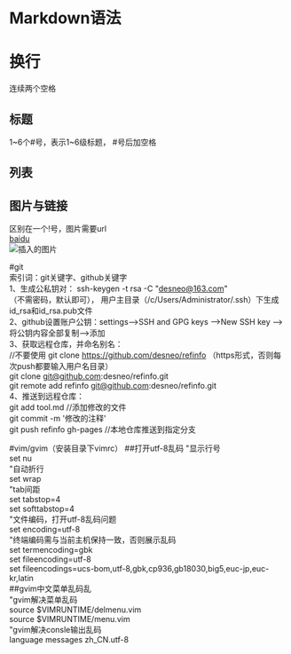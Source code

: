 # Markdown语法

# 换行

连续两个空格

## 标题

  1~6个#号，表示1~6级标题， #号后加空格

## 列表


## 图片与链接

  区别在一个!号，图片需要url  
  [baidu](www.baidu.com)  
  ![插入的图片](http://cdn.sspai.com/attachment/thumbnail/2014/04/15/f96c892fc63933ab186235f7c910753b10f77_mw_800_wm_1_wmp_3.jpg)
  
#git  
索引词：git关键字、github关键字  
1、生成公私钥对： ssh-keygen -t rsa -C "desneo@163.com"  
	（不需密码，默认即可）， 用户主目录（/c/Users/Administrator/.ssh）下生成id_rsa和id_rsa.pub文件  
2、github设置账户公钥：settings-->SSH and GPG keys -->New SSH key --> 将公钥内容全部复制-->添加  
3、获取远程仓库，并命名别名：  
	//不要使用 git clone https://github.com/desneo/refinfo （https形式，否则每次push都要输入用户名目录）  
	git clone git@github.com:desneo/refinfo.git  
	git remote add refinfo git@github.com:desneo/refinfo.git  
4、推送到远程仓库：  
	git add tool.md	//添加修改的文件  
	git commit -m '修改的注释'  	
	git push refinfo gh-pages	//本地仓库推送到指定分支  


#vim/gvim（安装目录下vimrc）
##打开utf-8乱码
"显示行号  
set nu  
"自动折行  
set wrap  
"tab间距  
set tabstop=4  
set softtabstop=4  
"文件编码，打开utf-8乱码问题  
set encoding=utf-8  
"终端编码需与当前主机保持一致，否则展示乱码  
set termencoding=gbk  
set fileencoding=utf-8  
set fileencodings=ucs-bom,utf-8,gbk,cp936,gb18030,big5,euc-jp,euc-kr,latin  
##gvim中文菜单乱码乱  
"gvim解决菜单乱码   
source $VIMRUNTIME/delmenu.vim  
source $VIMRUNTIME/menu.vim  
"gvim解决consle输出乱码  
language messages zh_CN.utf-8 
